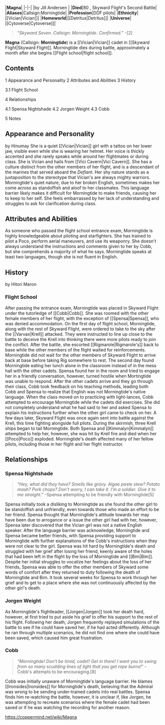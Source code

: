 |**Magna**|
|-|-|
|by  Jill Andersen |
|**Died**|80 , Skyward Flight's Second Battle|
|**Aliases**|Callsign:Morningtide|
|**Profession**|DDF pilots|
|**Ethnicity**|[[Vician\|Vician]]|
|**Homeworld**|[[Detritus\|Detritus]]|
|**Universe**|[[Cytoverse\|Cytoverse]]|

>“*Skyward Seven. Callsign: Morningtide. Confirmed.*”
\-[2]


**Magna** (Callsign: **Morningtide**) is a [[Vician\|Vician]] cadet in [[Skyward Flight\|Skyward Flight]]. Morningtide dies during battle, approximately a month after she begins [[Flight school\|flight school]].

## Contents

1 Appearance and Personality
2 Attributes and Abilities
3 History

3.1 Flight School


4 Relationships

4.1 Spensa Nightshade
4.2 Jorgen Weight
4.3 Cobb


5 Notes


## Appearance and Personality
 by  Hinumay 
She is a quiet [[Vician\|Vician]] girl with a tattoo on her lower jaw, visible even while she is wearing her helmet. Her voice is thickly accented and she rarely speaks while around her flightmates or during class.
She is Vician and hails from [[Vici Cavern\|Vici Cavern]]. She has a culture distinct from the other members of her flight, and is a descendant of the marines that served aboard the *Defiant*. Her shy nature stands as a juxtaposition to the stereotype that Vician's are always mighty warriors.
Morningtide's quiet nature, due to her broken English, sometimes makes her come across as standoffish and aloof to her classmates. This language barrier likely makes it difficult for Morningtide to make friends, causing her to keep to her self. She feels embarrassed by her lack of understanding and struggles to ask for clarification during class.

## Attributes and Abilities
As someone who passed the flight school entrance exam, Morningtide is highly knowledgeable about piloting and starfighters. She has trained to pilot a Poco, perform aerial maneuvers, and use its weaponry. She doesn't always understand the instructions and comments given to her by Cobb, but she comprehends a majority of what he says.
Morningtide speaks at least two languages, though she is not fluent in English.

## History
 by  Hitori Maron 
### Flight School
After passing the entrance exam, Morningtide was placed in Skyward Flight under the tutorledge of [[Cobb\|Cobb]]. She was roomed with the other female members of her flight, with the exception of [[Spensa\|Spensa]], who was denied accommodation.
On the first day of flight school, Morningtide, along with the rest of Skyward Flight, were ordered to take to the sky after the [[Varvax\|Krell]] attacked. They were instructed to line up close to the battle to deceive the Krell into thinking there were more pilots ready to join the conflict. After the battle, she escorted [[Rigmarole\|Rigmarole's]] back to base while the other members of the flight waited for reinforcements. Morningtide did not wait for the other members of Skyward Flight to arrive back at base before taking Rig somewhere to rest.
The second day found Morningtide eating her lunch alone in the classroom instead of in the mess hall with the other cadets. Spensa found her in the room and tried to engage her in a friendly conversation, however, turned hostile when Mortingtide was unable to respond. After the other cadets arrive and they go through their class, Cobb took feedback on his teaching methods, leading both Cobb and Spensa to realize that English was not Morningtide's native language.
When the class moved on to practicing with light-lances, Cobb attempted to encourage Morningtide while the cadets did exercises. She did not completely understand what he had said to her and asked Spensa to explain his instructions further when the other girl came to check on her.
A few days later, Skyward Flight was once again sent into battle against the Krell, this time fighting alongside full pilots. During the skirmish, three Krell ships began to tail Morningtide. Both Spensa and [[Kimmalyn\|Kimmalyn]] attempted to help her, however, she was hit by Krell fire and died when her [[Poco\|Poco]] exploded.
Morningtide's death affected many of her fellow pilots, including those in her flight and her flight instructor.

## Relationships
### Spensa Nightshade
>“*Hey, what did they have? Smells like gravy. Algae paste stew? Potato mash? Pork chops? Don’t worry, I can take it. I’m a soldier. Give it to me straight.*”
\-Spensa attempting to be friendly with Morningtide[5]

Spensa initially took a disliking to Morningtide as she found the other girl to be standoffish and unfriendly, even towards those who made an effort to be her friend. Spensa thought that Morningtide's attitude towards her may have been due to arrogance or a issue the other girl had with her, however, Spensa later discovered that the Vician girl was not a native English speaker. After the language barrier was acknowledge, Morningtide and Spensa became better friends, with Spensa providing support to Morningtide with further explanations of the Cobb's instructions when they were not clear to the girl. Spensa was hit hard by Morningtide's death and struggled with her grief after losing her friend, keenly aware of the holes that had been left in the flight by the loss of Morningtide and [[Bim\|Bim]]. Despite her initial struggles to vocalize her feelings about the loss of her friends, Spensa was able to offer the other members of Skyward some words of comfort after they returned to duty following the death of Morningtide and Bim. It took several weeks for Spensa to work through her grief and to get to a place where she was not continuously affected by the other girl's death.

### Jorgen Weight
As Morningtide's flightleader, [[Jorgen\|Jorgen]] took her death hard, however, at first tried to put aside his grief to offer his support to the rest of his flight. Following her death, Jorgen frequently replayed simulations of the battle to see if he could have saved her, if he had acted differently. Although he ran through multiple scenarios, he did not find one where she could have been saved, which caused him great frustration.

### Cobb
>“*Morningtide! Don’t be timid, cadet! Get in there! I want you to swing from so many scudding lines of light that you get rope burns!*”
\-Cobb's attempts to be encouraging.[8]


Cobb was initially unaware of Morningtide's language barrier. He blames [[Ironsides\|Ironsides]] for Morningtide's death, believing that the Admiral was wrong to be sending under-trained cadets into real battles. Spensa finds him re-watching the battle, however, it is unclear if, like Jorgen, he was attempting to recreate scenarios where the female cadet had been saved or if he was watching the recording for another reason.



https://coppermind.net/wiki/Magna